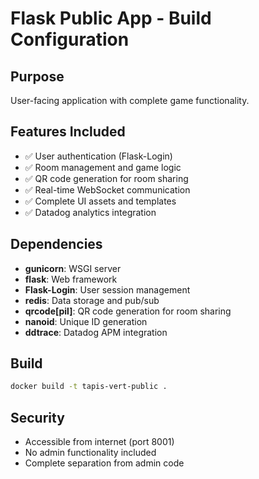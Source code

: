# Flask Public App - Build Configuration

## Purpose
User-facing application with complete game functionality.

## Features Included
- ✅ User authentication (Flask-Login)
- ✅ Room management and game logic
- ✅ QR code generation for room sharing
- ✅ Real-time WebSocket communication
- ✅ Complete UI assets and templates
- ✅ Datadog analytics integration

## Dependencies
- **gunicorn**: WSGI server
- **flask**: Web framework
- **Flask-Login**: User session management
- **redis**: Data storage and pub/sub
- **qrcode[pil]**: QR code generation for room sharing
- **nanoid**: Unique ID generation
- **ddtrace**: Datadog APM integration

## Build
```bash
docker build -t tapis-vert-public .
```

## Security
- Accessible from internet (port 8001)
- No admin functionality included
- Complete separation from admin code 